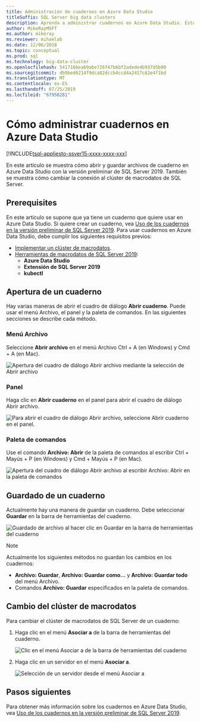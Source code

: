 ```yaml
---
title: Administración de cuadernos en Azure Data Studio
titleSuffix: SQL Server big data clusters
description: Aprenda a administrar cuadernos en Azure Data Studio. Esto incluye abrir cuadernos, guardarlos y cambiar la conexión del clúster de macrodatos.
author: MikeRayMSFT
ms.author: mikeray
ms.reviewer: mihaelab
ms.date: 12/06/2018
ms.topic: conceptual
ms.prod: sql
ms.technology: big-data-cluster
ms.openlocfilehash: 5417166ea69abe726f47b6bf2adede4b937d5b00
ms.sourcegitcommit: db9bed6214f9dca82dccb4ccd4a2417c62e4f1bd
ms.translationtype: MT
ms.contentlocale: es-ES
ms.lasthandoff: 07/25/2019
ms.locfileid: "67958281"
---
```

# <a name="how-to-manage-notebooks-in-azure-data-studio"></a>Cómo administrar cuadernos en Azure Data Studio

[!INCLUDE[tsql-appliesto-ssver15-xxxx-xxxx-xxx](../includes/tsql-appliesto-ssver15-xxxx-xxxx-xxx.md)]

En este artículo se muestra cómo abrir y guardar archivos de cuaderno en Azure Data Studio con la versión preliminar de SQL Server 2019. También se muestra cómo cambiar la conexión al clúster de macrodatos de SQL Server.

## <a name="prerequisites"></a>Prerequisites

En este artículo se supone que ya tiene un cuaderno que quiere usar en Azure Data Studio. Si quiere crear un cuaderno, vea [Uso de los cuadernos en la versión preliminar de SQL Server 2019](notebooks-guidance.md). Para usar cuadernos en Azure Data Studio, debe cumplir los siguientes requisitos previos:

- [Implementar un clúster de macrodatos](quickstart-big-data-cluster-deploy.md).
- [Herramientas de macrodatos de SQL Server 2019](deploy-big-data-tools.md):
   - **Azure Data Studio**
   - **Extensión de SQL Server 2019**
   - **kubectl**

## <a name="open-a-notebook"></a>Apertura de un cuaderno

Hay varias maneras de abrir el cuadro de diálogo **Abrir cuaderno**. Puede usar el menú Archivo, el panel y la paleta de comandos. En las siguientes secciones se describe cada método.

### <a name="file-menu"></a>Menú Archivo

Seleccione **Abrir archivo** en el menú Archivo Ctrl + A (en Windows) y Cmd + A (en Mac).

![Apertura del cuadro de diálogo Abrir archivo mediante la selección de Abrir archivo](./media/notebooks-how-to-manage/open-file-1.png) 

### <a name="dashboard"></a>Panel

Haga clic en **Abrir cuaderno** en el panel para abrir el cuadro de diálogo Abrir archivo.

![Para abrir el cuadro de diálogo Abrir archivo, seleccione Abrir cuaderno en el panel.](./media/notebooks-how-to-manage/open-file-2.png) 

### <a name="command-palette"></a>Paleta de comandos

Use el comando **Archivo: Abrir** de la paleta de comandos al escribir Ctrl + Mayús + P (en Windows) y Cmd + Mayús + P (en Mac).

![Apertura del cuadro de diálogo Abrir archivo al escribir Archivo: Abrir en la paleta de comandos](./media/notebooks-how-to-manage/open-file-3.png)

## <a name="save-a-notebook"></a>Guardado de un cuaderno

Actualmente hay una manera de guardar un cuaderno. Debe seleccionar **Guardar** en la barra de herramientas del cuaderno.

![Guardado de archivo al hacer clic en Guardar en la barra de herramientas del cuaderno](./media/notebooks-how-to-manage/save-file-1.png)

> [!NOTE]
> Actualmente los siguientes métodos no guardan los cambios en los cuadernos:
>
> - **Archivo: Guardar**, **Archivo: Guardar como...** y **Archivo: Guardar todo** del menú Archivo.
> - Comandos **Archivo: Guardar** especificados en la paleta de comandos.

## <a name="change-the-big-data-cluster"></a>Cambio del clúster de macrodatos

Para cambiar el clúster de macrodatos de SQL Server de un cuaderno:

1. Haga clic en el menú **Asociar a** de la barra de herramientas del cuaderno.

   ![Clic en el menú Asociar a de la barra de herramientas del cuaderno](./media/notebooks-how-to-manage/select-attach-to-1.png)

2. Haga clic en un servidor en el menú **Asociar a**.

   ![Selección de un servidor desde el menú Asociar a](./media/notebooks-how-to-manage/select-attach-to-2.png)

## <a name="next-steps"></a>Pasos siguientes

Para obtener más información sobre los cuadernos en Azure Data Studio, vea [Uso de los cuadernos en la versión preliminar de SQL Server 2019](notebooks-guidance.md).